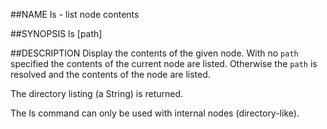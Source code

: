 ##NAME
  ls - list node contents

##SYNOPSIS
  ls [path]

##DESCRIPTION
  Display the contents of the given node. With no `path` specified the
  contents of the current node are listed. Otherwise the `path` is 
  resolved and the contents of the node are listed.

  The directory listing (a String) is returned.

  The ls command can only be used with internal nodes (directory-like).
